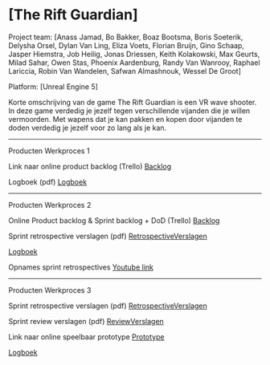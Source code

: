 # [The Rift Guardian]

Project team: [Anass Jamad, Bo Bakker, Boaz Bootsma, Boris Soeterik, Delysha Orsel, Dylan Van Ling, Eliza Voets, Florian Bruijn, Gino Schaap, Jasper Hiemstra, Job Heilig, Jonas Driessen, Keith Kolakowski, Max Geurts, Milad Sahar, Owen Stas, Phoenix Aardenburg, Randy Van Wanrooy, Raphael Lariccia, Robin Van Wandelen, Safwan Almashnouk, Wessel De Groot]

Platform: [Unreal Engine 5]

Korte omschrijving van de game
The Rift Guardian is een VR wave shooter. In deze game verdedig je jezelf tegen verschillende vijanden die je willen vermoorden. Met wapens dat je kan pakken en kopen door vijanden te doden verdedig je jezelf voor zo lang als je kan.

------------------------------------------------
Producten Werkproces 1

Link naar online product backlog (Trello)	[Backlog](https://unreal-academy.codecks.io/decks/152-sprint-backlog-06)

Logboek (pdf)	[Logboek](https://docs.google.com/document/d/1KGOLwJxzSxMSMvN1itcpnCxCJPHH54FpwVFpsxccQzo/edit)

------------------------------------------------	
Producten Werkproces 2

Online Product backlog & Sprint backlog + DoD (Trello)	[Backlog](https://unreal-academy.codecks.io/decks/152-sprint-backlog-06)

Sprint retrospective verslagen (pdf)	[RetrospectiveVerslagen](https://github.com/JobHeilig/Periode4UnrealAcademy/tree/main/Sprint5/Sprint5)

[Logboek](https://docs.google.com/document/d/1KGOLwJxzSxMSMvN1itcpnCxCJPHH54FpwVFpsxccQzo/edit)

Opnames sprint retrospectives	[Youtube link](https://www.youtube.com/playlist?list=PLnBx3KKOKHtALh1aE0SLvpywmG3A-yhSj)

------------------------------------------------
Producten Werkproces 3

Sprint retrospective verslagen (pdf)	[RetrospectiveVerslagen](https://github.com/JobHeilig/Periode4UnrealAcademy/tree/main/Sprint%206)

Sprint review verslagen (pdf)	[ReviewVerslagen](https://github.com/JobHeilig/Periode4UnrealAcademy/tree/main/Sprint%206)

Link naar online speelbaar prototype	[Prototype](https://github.com/JobHeilig/Periode4UnrealAcademy/releases/tag/25-06)

[Logboek](https://docs.google.com/document/d/1KGOLwJxzSxMSMvN1itcpnCxCJPHH54FpwVFpsxccQzo/edit)
	
